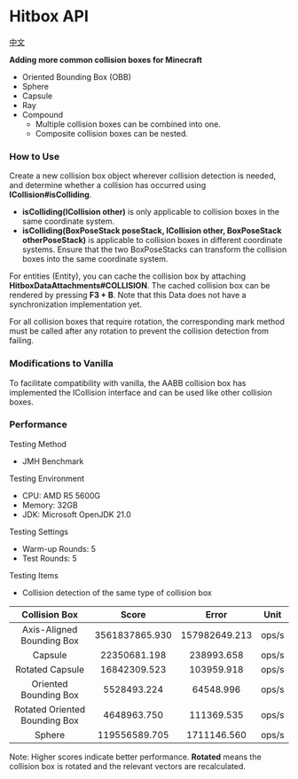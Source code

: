 # Hitbox API
[中文](README_ZH.md)

**Adding more common collision boxes for Minecraft**

- Oriented Bounding Box (OBB)
- Sphere
- Capsule
- Ray
- Compound
  - Multiple collision boxes can be combined into one.
  - Composite collision boxes can be nested.

### How to Use

Create a new collision box object wherever collision detection is needed, and determine whether a collision has occurred using **ICollision#isColliding**.
- **isColliding(ICollision other)** is only applicable to collision boxes in the same coordinate system.
- **isColliding(BoxPoseStack poseStack, ICollision other, BoxPoseStack otherPoseStack)** is applicable to collision boxes in different coordinate systems. Ensure that the two BoxPoseStacks can transform the collision boxes into the same coordinate system.


For entities (Entity), you can cache the collision box by attaching **HitboxDataAttachments#COLLISION**. The cached collision box can be rendered by pressing **F3 + B**. Note that this Data does not have a synchronization implementation yet.

For all collision boxes that require rotation, the corresponding mark method must be called after any rotation to prevent the collision detection from failing.

### Modifications to Vanilla

To facilitate compatibility with vanilla, the AABB collision box has implemented the ICollision interface and can be used like other collision boxes.

### Performance

Testing Method
- JMH Benchmark

Testing Environment
- CPU: AMD R5 5600G
- Memory: 32GB
- JDK: Microsoft OpenJDK 21.0

Testing Settings
- Warm-up Rounds: 5
- Test Rounds: 5

Testing Items
- Collision detection of the same type of collision box

|         Collision Box         |     Score      |     Error     | Unit  |
|:-----------------------------:|:--------------:|:-------------:|:-----:|
|   Axis-Aligned Bounding Box   | 3561837865.930 | 157982649.213 | ops/s |
|            Capsule            |  22350681.198  |  238993.658   | ops/s |
|        Rotated Capsule        |  16842309.523  |  103959.918   | ops/s |
|     Oriented Bounding Box     |  5528493.224   |   64548.996   | ops/s |
| Rotated Oriented Bounding Box |  4648963.750   |  111369.535   | ops/s |
|            Sphere             | 119556589.705  |  1711146.560  | ops/s |

Note: Higher scores indicate better performance. **Rotated** means the collision box is rotated and the relevant vectors are recalculated.